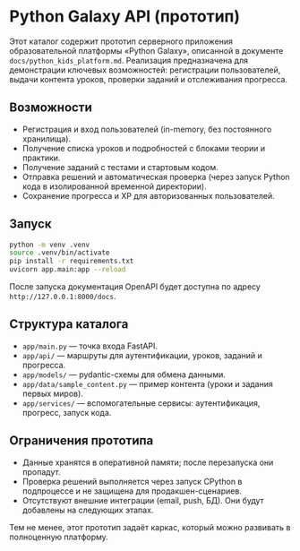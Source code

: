 # Python Galaxy API (прототип)

Этот каталог содержит прототип серверного приложения образовательной платформы «Python Galaxy», описанной в документе `docs/python_kids_platform.md`. Реализация предназначена для демонстрации ключевых возможностей: регистрации пользователей, выдачи контента уроков, проверки заданий и отслеживания прогресса.

## Возможности

- Регистрация и вход пользователей (in-memory, без постоянного хранилища).
- Получение списка уроков и подробностей с блоками теории и практики.
- Получение заданий с тестами и стартовым кодом.
- Отправка решений и автоматическая проверка (через запуск Python кода в изолированной временной директории).
- Сохранение прогресса и XP для авторизованных пользователей.

## Запуск

```bash
python -m venv .venv
source .venv/bin/activate
pip install -r requirements.txt
uvicorn app.main:app --reload
```

После запуска документация OpenAPI будет доступна по адресу `http://127.0.0.1:8000/docs`.

## Структура каталога

- `app/main.py` — точка входа FastAPI.
- `app/api/` — маршруты для аутентификации, уроков, заданий и прогресса.
- `app/models/` — pydantic-схемы для обмена данными.
- `app/data/sample_content.py` — пример контента (уроки и задания первых миров).
- `app/services/` — вспомогательные сервисы: аутентификация, прогресс, запуск кода.

## Ограничения прототипа

- Данные хранятся в оперативной памяти; после перезапуска они пропадут.
- Проверка решений выполняется через запуск CPython в подпроцессе и не защищена для продакшен-сценариев.
- Отсутствуют внешние интеграции (email, push, БД). Они будут добавлены на следующих этапах.

Тем не менее, этот прототип задаёт каркас, который можно развивать в полноценную платформу.
